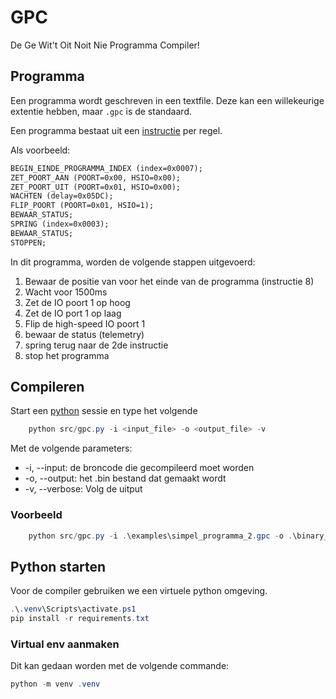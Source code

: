 # GPC

De Ge Wit't Oit Noit Nie Programma Compiler!

## Programma

Een programma wordt geschreven in een textfile. Deze kan een willekeurige extentie hebben, maar ```.gpc``` is de standaard.

Een programma bestaat uit een [instructie](./instructieset.md) per regel.

Als voorbeeld:

```txt
BEGIN_EINDE_PROGRAMMA_INDEX (index=0x0007);
ZET_POORT_AAN (POORT=0x00, HSIO=0x00);
ZET_POORT_UIT (POORT=0x01, HSIO=0x00);
WACHTEN (delay=0x05DC);
FLIP_POORT (POORT=0x01, HSIO=1);
BEWAAR_STATUS;
SPRING (index=0x0003);
BEWAAR_STATUS;
STOPPEN;
```

In dit programma, worden de volgende stappen uitgevoerd:

1. Bewaar de positie van voor het einde van de programma (instructie 8)
2. Wacht voor 1500ms
3. Zet de IO poort 1 op hoog
4. Zet de IO port 1 op laag
5. Flip de high-speed IO poort 1
6. bewaar de status (telemetry)
7. spring terug naar de 2de instructie
8. stop het programma

## Compileren

Start een [python](#python-starten) sessie en type het volgende

```ps1
    python src/gpc.py -i <input_file> -o <output_file> -v
```

Met de volgende parameters:

* -i, --input: de broncode die gecompileerd moet worden
* -o, --output: het .bin bestand dat gemaakt wordt
* -v, --verbose: Volg de uitput

### Voorbeeld

```ps1
    python src/gpc.py -i .\examples\simpel_programma_2.gpc -o .\binary_file.bin -v
```

## Python starten

Voor de compiler gebruiken we een virtuele python omgeving.

```ps1
.\.venv\Scripts\activate.ps1
pip install -r requirements.txt
```

### Virtual env aanmaken

Dit kan gedaan worden met de volgende commande:

```ps1
python -m venv .venv
```
